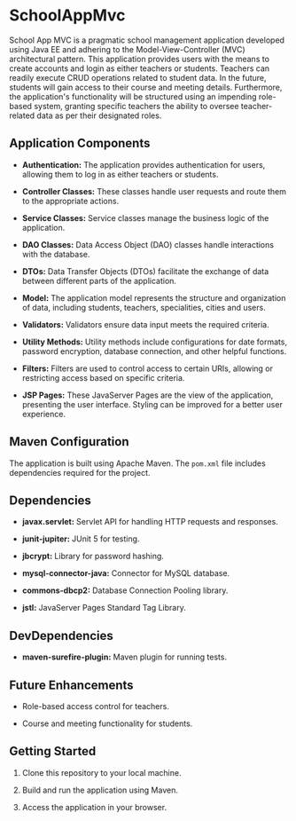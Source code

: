 # SchoolAppMvc

School App MVC is a pragmatic school management application developed using Java EE and adhering to the Model-View-Controller (MVC) architectural pattern. This application provides users with the means to create accounts and login as either teachers or students. Teachers can readily execute CRUD operations related to student data. In the future, students will gain access to their course and meeting details. Furthermore, the application's functionality will be structured using an impending role-based system, granting specific teachers the ability to oversee teacher-related data as per their designated roles.

## Application Components

- **Authentication:** The application provides authentication for users, allowing them to log in as either teachers or students.

- **Controller Classes:** These classes handle user requests and route them to the appropriate actions.

- **Service Classes:** Service classes manage the business logic of the application.

- **DAO Classes:** Data Access Object (DAO) classes handle interactions with the database.

- **DTOs:** Data Transfer Objects (DTOs) facilitate the exchange of data between different parts of the application.

- **Model:** The application model represents the structure and organization of data, including students, teachers, specialities, cities and users.

- **Validators:** Validators ensure data input meets the required criteria.

- **Utility Methods:** Utility methods include configurations for date formats, password encryption, database connection, and other helpful functions.

- **Filters:** Filters are used to control access to certain URIs, allowing or restricting access based on specific criteria.

- **JSP Pages:** These JavaServer Pages are the view of the application, presenting the user interface. Styling can be improved for a better user experience.

## Maven Configuration

The application is built using Apache Maven. The `pom.xml` file includes dependencies required for the project.

<project xmlns="http://maven.apache.org/POM/4.0.0"
         xmlns:xsi="http://www.w3.org/2001/XMLSchema-instance"
         xsi:schemaLocation="http://maven.apache.org/POM/4.0.0 https://maven.apache.org/xsd/maven-4.0.0.xsd">
    <!-- Maven configuration details -->
</project>

## Dependencies

- **javax.servlet:** Servlet API for handling HTTP requests and responses.

- **junit-jupiter:** JUnit 5 for testing.

- **jbcrypt:** Library for password hashing.

- **mysql-connector-java:** Connector for MySQL database.

- **commons-dbcp2:** Database Connection Pooling library.

- **jstl:** JavaServer Pages Standard Tag Library.

## DevDependencies

- **maven-surefire-plugin:** Maven plugin for running tests.

## Future Enhancements

- Role-based access control for teachers.

- Course and meeting functionality for students.

## Getting Started

1. Clone this repository to your local machine.

2. Build and run the application using Maven.

3. Access the application in your browser.




